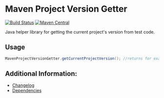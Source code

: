 # Maven Project Version Getter

[![Build Status](https://api.travis-ci.com/exasol/maven-project-version-getter.svg?branch=main)](https://travis-ci.com/exasol/maven-project-version-getter)
[![Maven Central](https://img.shields.io/maven-central/v/com.exasol/maven-project-version-getter)](https://search.maven.org/artifact/com.exasol/maven-project-version-getter)

Java helper library for getting the current project's version from test code.

## Usage

```java
MavenProjectVersionGetter.getCurrentProjectVersion(); //returns for example "0.1.0"
```

## Additional Information:

* [Changelog](doc/changes/changelog.md)
* [Dependencies](dependencies.md)

